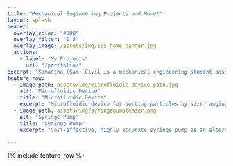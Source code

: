 ```yaml
---
title: "Mechanical Engineering Projects and More!"
layout: splash
header:
  overlay_color: "#000"
  overlay_filter: "0.5"
  overlay_image: /assets/img/ISS_home_banner.jpg
  actions:
    - label: "My Projects"
      url: "/portfolio/"
excerpt: "Samantha (Sam) Civil is a mechanical engineering student passionate about additive manufacturing, the aerospace industry, and funky music!"
feature_row:
  - image_path: assets/img/microfluidic_device_path.jpg
    alt: "Microfluidic Device"
    title: "Microfluidic Device"
    excerpt: "Microfluidic device for sorting particles by size ranging from 125 – 150 μm, and 425 – 500 μm."
  - image_path: assets/img/syringepumpteaser.png
    alt: "Syringe Pump"
    title: "Syringe Pump"
    excerpt: "Cost-effective, highly accurate syringe pump as an alternative to expensive commercial models."

---
```


{% include feature_row %}

